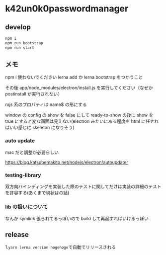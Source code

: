 # k42un0k0passwordmanager

## develop

```sh
npm i
npm run bootstrap
npm run start
```

## メモ

npm i 使わないでください
lerna add か lerna bootstrap をつかうこと

その後 app/node_modules/electron/install.js を実行してください（なぜか postinstall が実行されない）

rxjs 系のプロパティは name$ の形にする

window の config の show を false にして ready-to-show の後に show を true にすると変な画面は見えない(electron みたいにある程度を html に任せればいい感じに skeleton になりそう)

### auto update

mac だと調整が必要らしい

https://blog.katsubemakito.net/nodejs/electron/autoupdater

### testing-library

双方向バインディングを実装した際のテストに関してだけは実装の詳細のテストを許容する(あくまで現状はの話)

### lib の扱いについて

なんか symlink 張られてるっぽいので build して再起すればいけるっぽい

## release

1.`yarn lerna version hogehoge`で自動でリリースされる
